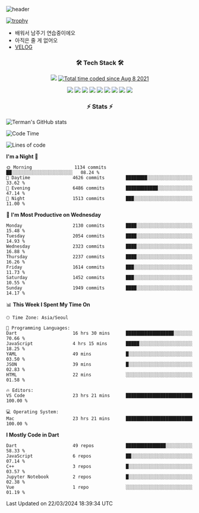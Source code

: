 <!--
**Ohgyuchan/Ohgyuchan** is a ✨ _special_ ✨ repository because its `README.md` (this file) appears on your GitHub profile.

Here are some ideas to get you started:

- 🔭 I’m currently working on ...
- 🌱 I’m currently learning ...
- 👯 I’m looking to collaborate on ...
- 🤔 I’m looking for help with ...
- 💬 Ask me about ...
- 📫 How to reach me: ...
- 😄 Pronouns: ...
- ⚡ Fun fact: ...
-->
![header](https://capsule-render.vercel.app/api?type=soft&color=auto&height=150&section=header&text=Ohgyuchan&fontSize=80&animation=twinkling)

[![trophy](https://github-profile-trophy.vercel.app/?username=Ohgyuchan&column=-1)](https://github.com/ryo-ma/github-profile-trophy)

<!-- ### Hi there 👋 -->
  * 배워서 남주기 연습중이에오
  * 아직은 줄 게 없어오
  * [VELOG](https://velog.io/@terman)



<h3 align="center"><b>🛠 Tech Stack 🛠</b></h3>

<p align="center">
<a href="https://hits.seeyoufarm.com"><img src="https://hits.seeyoufarm.com/api/count/incr/badge.svg?url=https%3A%2F%2Fgithub.com%2FOhgyuchan&count_bg=%2379C83D&title_bg=%23555555&icon=&icon_color=%23E7E7E7&title=visitors+%F0%9F%99%8C&edge_flat=false"/></a> <a href="https://wakatime.com/@9d35e6a9-2400-4e9b-b741-9597e6de1373"><img src="https://wakatime.com/badge/user/9d35e6a9-2400-4e9b-b741-9597e6de1373.svg" alt="Total time coded since Aug 8 2021" /></a></p>


<p align="center">
<img src="https://img.shields.io/badge/HTML5-E34F26?style=flat-square&logo=HTML5&logoColor=white"/></a>
<img src="https://img.shields.io/badge/CSS3-1572B6?style=flat-square&logo=CSS3&logoColor=white"/></a>
<img src="https://img.shields.io/badge/JavaScript-F7DF1E?style=flat-square&logo=JavaScript&logoColor=white"/></a>
<!-- <img src="https://img.shields.io/badge/Node.js-339933?style=flat-square&logo=Node.js&logoColor=white"/></a> &nbsp -->
<img src="https://img.shields.io/badge/Android-3DDC84?style=flat-square&logo=Android&logoColor=white"/></a> 
<img src="https://img.shields.io/badge/Flutter-02569B?style=flat-square&logo=Flutter&logoColor=white"></a> 
<img src="https://img.shields.io/badge/Dart-0175C2?style=flat-square&logo=Dart&logoColor=white"></a> 
<!-- <img src="https://img.shields.io/badge/R-0175C2?style=flat-square&logo=R&logoColor=white"></a> &nbsp -->
<!-- <img src="https://img.shields.io/badge/MongoDB-47A248?style=flat-square&logo=MongoDB&logoColor=white"/></a> &nbsp -->
<!-- <img src="https://img.shields.io/badge/MySQL-4479A1?style=flat-square&logo=MySQL&logoColor=white"/></a> &nbsp -->
<img src="https://img.shields.io/badge/c++-00599C?style=flat-square&logo=c%2B%2B&logoColor=white"/></a> 
<img src="https://img.shields.io/badge/python-0175C2?style=flat-square&logo=python&logoColor=white"></a> 
<img src="https://img.shields.io/badge/github-181717?style=flat-square&logo=github&logoColor=white"></a> 
<!-- <img src="https://img.shields.io/badge/unity-FCC624?style=flat-square&logo=unity&logoColor=black"></a>  -->
<!-- <img src="https://img.shields.io/badge/Amazon AWS-232F3E?style=flat-square&logo=Amazon%20AWS&logoColor=white"/></a> &nbsp -->
</p></b>

<h3 align="center"><b>⚡️ Stats ⚡️</b></h3>

![Terman's GitHub stats](https://github-readme-stats.vercel.app/api?username=Ohgyuchan&count_private=true&show_icons=true&theme=buefy)
  
<!--START_SECTION:waka-->
![Code Time](http://img.shields.io/badge/Code%20Time-1%2C736%20hrs%2049%20mins-blue)

![Lines of code](https://img.shields.io/badge/From%20Hello%20World%20I%27ve%20Written-32.3%20million%20lines%20of%20code-blue)

**I'm a Night 🦉** 

```text
🌞 Morning                1134 commits        ██░░░░░░░░░░░░░░░░░░░░░░░   08.24 % 
🌆 Daytime                4626 commits        ████████░░░░░░░░░░░░░░░░░   33.62 % 
🌃 Evening                6486 commits        ████████████░░░░░░░░░░░░░   47.14 % 
🌙 Night                  1513 commits        ███░░░░░░░░░░░░░░░░░░░░░░   11.00 % 
```
📅 **I'm Most Productive on Wednesday** 

```text
Monday                   2130 commits        ████░░░░░░░░░░░░░░░░░░░░░   15.48 % 
Tuesday                  2054 commits        ████░░░░░░░░░░░░░░░░░░░░░   14.93 % 
Wednesday                2323 commits        ████░░░░░░░░░░░░░░░░░░░░░   16.88 % 
Thursday                 2237 commits        ████░░░░░░░░░░░░░░░░░░░░░   16.26 % 
Friday                   1614 commits        ███░░░░░░░░░░░░░░░░░░░░░░   11.73 % 
Saturday                 1452 commits        ███░░░░░░░░░░░░░░░░░░░░░░   10.55 % 
Sunday                   1949 commits        ████░░░░░░░░░░░░░░░░░░░░░   14.17 % 
```


📊 **This Week I Spent My Time On** 

```text
🕑︎ Time Zone: Asia/Seoul

💬 Programming Languages: 
Dart                     16 hrs 30 mins      ██████████████████░░░░░░░   70.66 % 
JavaScript               4 hrs 15 mins       █████░░░░░░░░░░░░░░░░░░░░   18.25 % 
YAML                     49 mins             █░░░░░░░░░░░░░░░░░░░░░░░░   03.50 % 
JSON                     39 mins             █░░░░░░░░░░░░░░░░░░░░░░░░   02.83 % 
HTML                     22 mins             ░░░░░░░░░░░░░░░░░░░░░░░░░   01.58 % 

🔥 Editors: 
VS Code                  23 hrs 21 mins      █████████████████████████   100.00 % 

💻 Operating System: 
Mac                      23 hrs 21 mins      █████████████████████████   100.00 % 
```

**I Mostly Code in Dart** 

```text
Dart                     49 repos            ███████████████░░░░░░░░░░   58.33 % 
JavaScript               6 repos             ██░░░░░░░░░░░░░░░░░░░░░░░   07.14 % 
C++                      3 repos             █░░░░░░░░░░░░░░░░░░░░░░░░   03.57 % 
Jupyter Notebook         2 repos             █░░░░░░░░░░░░░░░░░░░░░░░░   02.38 % 
Vue                      1 repo              ░░░░░░░░░░░░░░░░░░░░░░░░░   01.19 % 
```




 Last Updated on 22/03/2024 18:39:34 UTC
<!--END_SECTION:waka-->
